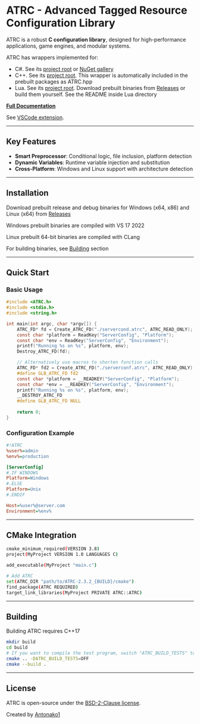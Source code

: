 # ATRC - Advanced Tagged Resource Configuration Library

ATRC is a robust **C configuration library**, designed for high-performance applications, game engines, and modular systems.

ATRC has wrappers implemented for:
 - C#. See its [project root](https://github.com/Antonako1/ATRC/tree/main/Wrappers/C%23) or [NuGet gallery](https://www.nuget.org/packages/ATRC/)
 - C++. See its [project root](https://github.com/Antonako1/ATRC/tree/main/Wrappers/C%2B%2B). This wrapper is automatically included in the prebuilt packages as ATRC.hpp
 - Lua. See its [project root](https://github.com/Antonako1/ATRC/tree/main/Wrappers/Lua). Download prebuilt binaries from [Releases](https://github.com/Antonako1/ATRC/releases) or build them yourself. See the README inside Lua directory
 
**[Full Documentation](https://github.com/Antonako1/ATRC/blob/main/docs/)**

See [VSCode extension](https://github.com/Antonako1/ATRC-VSCode).

---

## Key Features

- **Smart Preprocessor**: Conditional logic, file inclusion, platform detection
- **Dynamic Variables**: Runtime variable injection and substitution
- **Cross-Platform**: Windows and Linux support with architecture detection

---

## Installation

Download prebuilt release and debug binaries for Windows (x64, x86) and Linux (x64) from [Releases](https://github.com/Antonako1/ATRC/releases)

Windows prebuilt binaries are compiled with VS 17 2022

Linux prebuilt 64-bit binaries are compiled with CLang

For building binaries, see [Building](#building) section

---

## Quick Start

### Basic Usage

```c
#include <ATRC.h>
#include <stdio.h>
#include <string.h>

int main(int argc, char *argv[]) {
    ATRC_FD* fd = Create_ATRC_FD("./servercond.atrc", ATRC_READ_ONLY);
    const char *platform = ReadKey("ServerConfig", "Platform");
    const char *env = ReadKey("ServerConfig", "Environment");
    printf("Running %s on %s", platform, env);
    Destroy_ATRC_FD(fd);

    // Alternatively use macros to shorten function calls
    ATRC_FD* fd2 = Create_ATRC_FD("./serverconf.atrc", ATRC_READ_ONLY);
    #define GLB_ATRC_FD fd2
    const char *platform = __READKEY("ServerConfig", "Platform");
    const char *env = __READKEY("ServerConfig", "Environment");
    printf("Running %s on %s", platform, env);
    __DESTROY_ATRC_FD
    #define GLB_ATRC_FD NULL
    
    return 0;
}
```

### Configuration Example

```ini
#!ATRC
%user%=admin
%env%=production

[ServerConfig]
#.IF WINDOWS
Platform=Windows
#.ELSE
Platform=Unix
#.ENDIF

Host=%user%@server.com
Environment=%env%
```

---

## CMake Integration

```bash
cmake_minimum_required(VERSION 3.8)
project(MyProject VERSION 1.0 LANGUAGES C)

add_executable(MyProject "main.c")

# Add ATRC
set(ATRC_DIR "path/to/ATRC-2.3.2_{BUILD}/cmake")
find_package(ATRC REQUIRED)
target_link_libraries(MyProject PRIVATE ATRC::ATRC)
```

---

## Building

Building ATRC requires C++17

```bash
mkdir build
cd build
# If you want to compile the test program, switch "ATRC_BUILD_TESTS" to "ON"
cmake .. -DATRC_BUILD_TESTS=OFF
cmake --build .
```

---

## License

ATRC is open-source under the [BSD-2-Clause license](LICENSE.txt).

Created by [Antonako1](https://github.com/antonako1)

